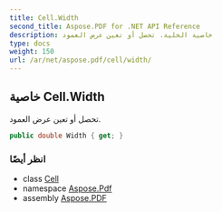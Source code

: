 ```yaml
---
title: Cell.Width
second_title: Aspose.PDF for .NET API Reference
description: خاصية الخلية. تحصل أو تعين عرض العمود
type: docs
weight: 150
url: /ar/net/aspose.pdf/cell/width/
---
```

## خاصية Cell.Width

تحصل أو تعين عرض العمود.

```csharp
public double Width { get; }
```

### انظر أيضًا

* class [Cell](../)
* namespace [Aspose.Pdf](../../../aspose.pdf/)
* assembly [Aspose.PDF](../../../)